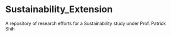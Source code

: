 # Sustainability_Extension
A repository of research efforts for a Sustainability study under Prof. Patrick Shih
